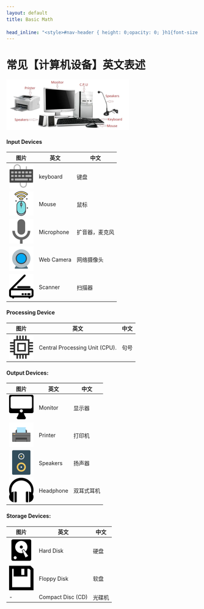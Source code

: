 ```yaml
---
layout: default
title: Basic Math

head_inline: "<style>#nav-header { height: 0;opacity: 0; }h1{font-size:22px;padding:16px 0}h4{font-size:20px;border-left:4px solid #41d9b5;padding:0 8px;line-height:28px}blockquote{background:#f0f8ff}body{overflow-x:hidden}img{max-width:320rem}</style>"
---
```


# 常见【计算机设备】英文表述

![计算机设备](imgs/computer/computer_devices.png)

#### Input Devices
|  图片  | 英文  |  中文  |
|  ----  | ----  |  ---- |
| ![img](imgs/computer/keyboard.svg)   | keyboard   | 键盘 |
| ![img](imgs/computer/Mouse.svg)      | Mouse | 鼠标 |
| ![img](imgs/computer/microphone.svg) | Microphone | 扩音器，麦克风 |
| ![img](imgs/computer/Web_Camera.svg) | Web Camera | 网络摄像头 |
| ![img](imgs/computer/Scanner.svg)    | Scanner    | 扫描器 |

#### Processing Device

|  图片  | 英文  |  中文  |
|  ----  | ----  |  ---- |
| ![img](imgs/computer/cpu.svg)  | Central Processing Unit (CPU). | 句号 |


#### Output Devices:

|  图片  | 英文  |  中文  |
|  ----  | ----  |  ---- |
| ![img](imgs/computer/monitor.svg)  | Monitor | 显示器 |
| ![img](imgs/computer/Printer.svg)  | Printer | 打印机 |
| ![img](imgs/computer/speakers.svg) | Speakers   | 扬声器 |
| ![img](imgs/computer/headphone.svg)| Headphone  | 双耳式耳机 |

#### Storage Devices:

|  图片  | 英文  |  中文  |
|  ----  | ----  |  ---- |
| ![img](imgs/computer/harddisk.svg)    | Hard Disk | 硬盘 |
| ![img](imgs/computer/floppy-disk.svg) | Floppy Disk | 软盘 |
| - | Compact Disc (CD)   | 光碟机 |


